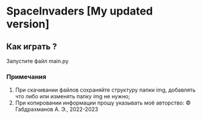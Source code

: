 # SpaceInvaders [My updated version]

## Как играть ?
Запустите файл main.py

### Примечания
1. При скачивании файлов сохраняйте структуру папки img, добавлять что либо или изменять папку img не нужно;
2. При копировании информации прошу указывать моё авторство:
   © Габдрахманов А. Э., 2022-2023

